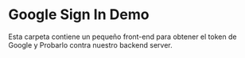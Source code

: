 # Google Sign In Demo

Esta carpeta contiene un pequeño front-end para 
obtener el token de Google y Probarlo contra nuestro
backend server.
